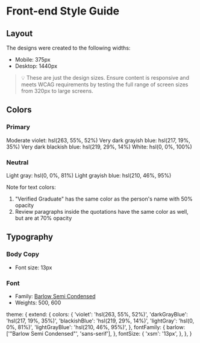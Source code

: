 # Front-end Style Guide

## Layout

The designs were created to the following widths:

- Mobile: 375px
- Desktop: 1440px

> 💡 These are just the design sizes. Ensure content is responsive and meets WCAG requirements by testing the full range of screen sizes from 320px to large screens.

## Colors

### Primary

Moderate violet: hsl(263, 55%, 52%)
Very dark grayish blue: hsl(217, 19%, 35%)
Very dark blackish blue: hsl(219, 29%, 14%)
White: hsl(0, 0%, 100%)

### Neutral

Light gray: hsl(0, 0%, 81%)
Light grayish blue: hsl(210, 46%, 95%)

Note for text colors:

1. "Verified Graduate" has the same color as the person's name with 50% opacity
2. Review paragraphs inside the quotations have the same color as well, but are at 70% opacity

## Typography

### Body Copy

- Font size: 13px

### Font

- Family: [Barlow Semi Condensed](https://fonts.google.com/specimen/Barlow+Semi+Condensed)
- Weights: 500, 600

<style>
@import url('https://fonts.googleapis.com/css2?family=Barlow+Semi+Condensed:ital,wght@0,100;0,200;0,300;0,400;0,500;0,600;0,700;0,800;0,900;1,100;1,200;1,300;1,400;1,500;1,600;1,700;1,800;1,900&display=swap');

:root {
    --violet:        hsl(263, 55%, 52%);
    --darkGrayBlue:  hsl(217, 19%, 35%);
    --blackishBlue:  hsl(219, 29%, 14%);
    --white00:       hsl(0, 0%, 100%);
    --lightGray:     hsl(0, 0%, 81%);
    --lightGrayBlue: hsl(210, 46%, 95%);

    --font-family:  "Barlow Semi Condensed", sans-serif;

    --fs-main:       13px;

    --fw-regular:    500;
    --fw-semibold:   600;
}
</style>

theme: {
extend: {
colors: {
'violet': 'hsl(263, 55%, 52%)',
'darkGrayBlue': 'hsl(217, 19%, 35%)',
'blackishBlue': 'hsl(219, 29%, 14%)',
'lightGray': 'hsl(0, 0%, 81%)',
'lightGrayBlue': 'hsl(210, 46%, 95%)',
},
fontFamily: {
barlow: ['"Barlow Semi Condensed"', 'sans-serif'],
},
fontSize: {
'xsm': '13px',
},
},
}
